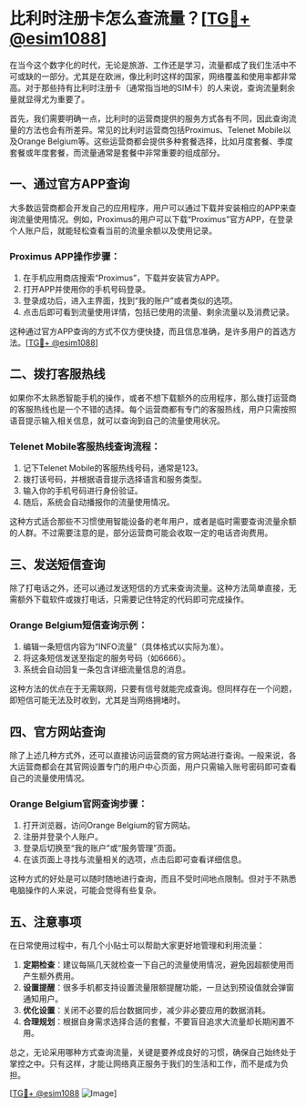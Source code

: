 # 比利时注册卡怎么查流量？[[TG💪+ @esim1088](https://t.me/s/esim1088)]

在当今这个数字化的时代，无论是旅游、工作还是学习，流量都成了我们生活中不可或缺的一部分。尤其是在欧洲，像比利时这样的国家，网络覆盖和使用率都非常高。对于那些持有比利时注册卡（通常指当地的SIM卡）的人来说，查询流量剩余量就显得尤为重要了。

首先，我们需要明确一点，比利时的运营商提供的服务方式各有不同，因此查询流量的方法也会有所差异。常见的比利时运营商包括Proximus、Telenet Mobile以及Orange Belgium等。这些运营商都会提供多种套餐选择，比如月度套餐、季度套餐或年度套餐，而流量通常是套餐中非常重要的组成部分。

## 一、通过官方APP查询

大多数运营商都会开发自己的应用程序，用户可以通过下载并安装相应的APP来查询流量使用情况。例如，Proximus的用户可以下载“Proximus”官方APP，在登录个人账户后，就能轻松查看当前的流量余额以及使用记录。

### Proximus APP操作步骤：
1. 在手机应用商店搜索“Proximus”，下载并安装官方APP。
2. 打开APP并使用你的手机号码登录。
3. 登录成功后，进入主界面，找到“我的账户”或者类似的选项。
4. 点击后即可看到流量使用详情，包括已使用的流量、剩余流量以及消费记录。

这种通过官方APP查询的方式不仅方便快捷，而且信息准确，是许多用户的首选方法。[[TG💪+ @esim1088](https://t.me/s/esim1088)]

## 二、拨打客服热线

如果你不太熟悉智能手机的操作，或者不想下载额外的应用程序，那么拨打运营商的客服热线也是一个不错的选择。每个运营商都有专门的客服热线，用户只需按照语音提示输入相关信息，就可以查询到自己的流量使用状况。

### Telenet Mobile客服热线查询流程：
1. 记下Telenet Mobile的客服热线号码，通常是123。
2. 拨打该号码，并根据语音提示选择语言和服务类型。
3. 输入你的手机号码进行身份验证。
4. 随后，系统会自动播报你的流量使用情况。

这种方式适合那些不习惯使用智能设备的老年用户，或者是临时需要查询流量余额的人群。不过需要注意的是，部分运营商可能会收取一定的电话咨询费用。

## 三、发送短信查询

除了打电话之外，还可以通过发送短信的方式来查询流量。这种方法简单直接，无需额外下载软件或拨打电话，只需要记住特定的代码即可完成操作。

### Orange Belgium短信查询示例：
1. 编辑一条短信内容为“INFO流量”（具体格式以实际为准）。
2. 将这条短信发送至指定的服务号码（如6666）。
3. 系统会自动回复一条包含详细流量信息的消息。

这种方法的优点在于无需联网，只要有信号就能完成查询。但同样存在一个问题，即短信可能无法及时收到，尤其是当网络拥堵时。

## 四、官方网站查询

除了上述几种方式外，还可以直接访问运营商的官方网站进行查询。一般来说，各大运营商都会在其官网设置专门的用户中心页面，用户只需输入账号密码即可查看自己的流量使用情况。

### Orange Belgium官网查询步骤：
1. 打开浏览器，访问Orange Belgium的官方网站。
2. 注册并登录个人账户。
3. 登录后切换至“我的账户”或“服务管理”页面。
4. 在该页面上寻找与流量相关的选项，点击后即可查看详细信息。

这种方式的好处是可以随时随地进行查询，而且不受时间地点限制。但对于不熟悉电脑操作的人来说，可能会觉得有些复杂。

## 五、注意事项

在日常使用过程中，有几个小贴士可以帮助大家更好地管理和利用流量：

1. **定期检查**：建议每隔几天就检查一下自己的流量使用情况，避免因超额使用而产生额外费用。
2. **设置提醒**：很多手机都支持设置流量限额提醒功能，一旦达到预设值就会弹窗通知用户。
3. **优化设置**：关闭不必要的后台数据同步，减少非必要应用的数据消耗。
4. **合理规划**：根据自身需求选择合适的套餐，不要盲目追求大流量却长期闲置不用。

总之，无论采用哪种方式查询流量，关键是要养成良好的习惯，确保自己始终处于掌控之中。只有这样，才能让网络真正服务于我们的生活和工作，而不是成为负担。

[[TG💪+ @esim1088](https://t.me/s/esim1088) ![Image](https://i.postimg.cc/4NQfJmqS/Snipaste-2025-05-13-00-14-12.png)]